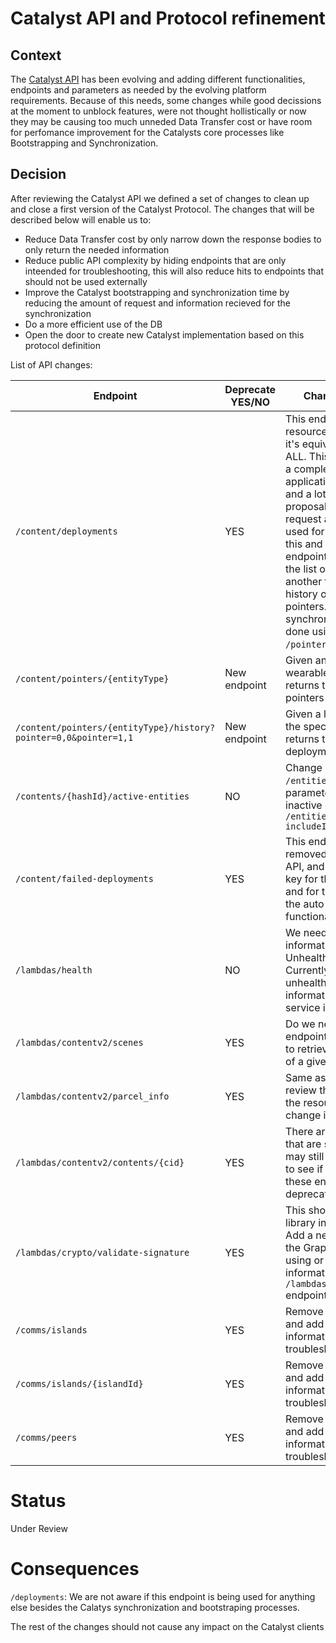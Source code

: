 
# Catalyst API and Protocol refinement 

## Context

The [Catalyst API](https://decentraland.github.io/catalyst-api-specs/) has been evolving and adding different functionalities, endpoints and parameters as needed by the evolving platform requirements. Because of this needs, some changes while good decissions at the moment to unblock features, were not thought hollistically or now they may be causing too much unneded Data Transfer cost or have room for perfomance improvement for the Catalysts core processes like Bootstrapping and Synchronization. 

## Decision

After reviewing the Catalyst API we defined a set of changes to clean up and close a first version of the Catalyst Protocol. The changes that will be described below will enable us to: 
- Reduce Data Transfer cost by only narrow down the response bodies to only return the needed information
- Reduce public API complexity by hiding endpoints that are only inteended for troubleshooting, this will also reduce hits to endpoints that should not be used externally
- Improve the Catalyst bootstrapping and synchronization time by reducing the amount of request and information recieved for the synchronization 
- Do a more efficient use of the DB
- Open the door to create new Catalyst implementation based on this protocol definition

List of API changes: 

| Endpoint                                                       | Deprecate YES/NO | Change Description                                                                                                                                                                                                                                                                                                                                                                                                                              |
|----------------------------------------------------------------|------------------|-------------------------------------------------------------------------------------------------------------------------------------------------------------------------------------------------------------------------------------------------------------------------------------------------------------------------------------------------------------------------------------------------------------------------------------------------|
| `/content/deployments`                                           | YES              | This endpoint consumes DB resources inefficiently  as it's equivalent to a SELECT ALL. This endpoint also has a complex UX with the application of many filters and a lot of parameters. The proposal is to deprecate (or request an API key to be used for troubleshooting) this and add 2 new endpoints: one to retrieve the list of all pointers and another to retrieve the history of a given list of pointers. Catalyst synchronization will be done using `/snapshots` and `/pointer-changes`.   |
| `/content/pointers/{entityType}`                                 | New endpoint               | Given an entity type (scene, wearables) this endpoint returns the list of all the pointers paginated                                                                                                                                                                                                                                                                                                                                 |
| `/content/pointers/{entityType}/history?pointer=0,0&pointer=1,1` | New endpoint               | Given a list of pointers of the specified entity type, returns the history of deployments                                                                                                                                                                                                                                                                                                                               |
| `/contents/{hashId}/active-entities`                             | NO               | Change resource to `/entities` and include a parameter to retrieve inactive entities too `/entities?includeInactive=true`                                                                                                                                                                                                                                                                                                                               |
| `/content/failed-deployments`                                    | YES              | This endpoint should be removed from the public API, and only be used with a key for the Catalyst Monitor and for troubleshooting or the auto-fix deployments functionality                                                                                                                                                                                                                                                                     |
| `/lambdas/health`                                                | NO               | We need to add more information like the Unhealthy message. Currently you get an unhealthy state and no information about why the service is unhealthy                                                                                                                                                                                                                                                                                          |
| `/lambdas/contentv2/scenes`                                      | YES              | Do we need the v2? this endpoint should be generic to retrieve the list of scenes of a given coordinates                                                                                                                                                                                                                                                                                                                                        |
| `/lambdas/contentv2/parcel_info`                                 | YES              | Same as above, we need to review the need of the v2 in the resource name and change it to be generic                                                                                                                                                                                                                                                                                                                                            |
| `/lambdas/contentv2/contents/{cid}`                              | YES              | There are old entities v2 that are still requested and may still be valid. We need to see if we can update these entities and deprecate this endpoint                                                                                                                                                                                                                                                                                           |
| `/lambdas/crypto/validate-signature`                             | YES              | This should be done with a library in the client side. Add a new lambda to return the Graph URL that we are using or add this information to the `/lambdas/contracts/servers` endpoint                                                                                                                                                                                                                                                            |
| `/comms/islands`                                                 | YES              | Remove from the public API and add a key to use this information for troubleshooting                                                                                                                                                                                                                                                                                                                                                            |
| `/comms/islands/{islandId}`                                      | YES              | Remove from the public API and add a key to use this information for troubleshooting                                                                                                                                                                                                                                                                                                                                                            |
| `/comms/peers`                                                   | YES              | Remove from the public API and add a key to use this information for troubleshooting                                                                                                                                                                                                                                                                                                                                                            |


# Status

Under Review

# Consequences

`/deployments`: We are not aware if this endpoint is being used for anything else besides the Calatys synchronization and bootstraping processes. 

The rest of the changes should not cause any impact on the Catalyst clients
